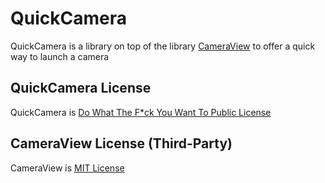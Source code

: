 # QuickCamera
QuickCamera is a library on top of the library [CameraView](https://github.com/natario1/CameraView) to offer a quick way to launch a camera

## QuickCamera License
QuickCamera is [Do What The F*ck You Want To Public License](https://github.com/MikelCalvo/QuickCamera/blob/master/LICENSE)

## CameraView License (Third-Party)
CameraView is [MIT License](https://github.com/natario1/CameraView/blob/master/LICENSE)
